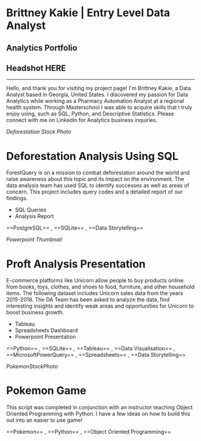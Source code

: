 # Brittney Kakie | Entry Level Data Analyst
## Analytics Portfolio

## Headshot HERE
---

Hello, and thank you for visiting my project page! I'm Brittney Kakie, a Data Analyst based in Georgia, United States. I discovered my passion for Data Analytics while working as a Pharmacy Automation Analyst at a regional health system. Through Masterschool I was able to acquire skills that I truly enjoy using, such as SQL, Python, and Descriptive Statistics. Please connect with me on LinkedIn for Analytics business inquiries.


*Deforestation Stock Photo*
# Deforestation Analysis Using SQL
ForestQuery is on a mission to combat deforestation around the world and raise awareness about this topic and its impact on the environment. The data analysis team has used SQL to identify successes as well as areas of concern. This project includes query codes and a detailed report of our findings. 

 * SQL Queries
 * Analysis Report

==PostgreSQL== , ==SQLite== , ==Data Storytelling==

*Powerpoint Thumbnail*
# Proft Analysis Presentation 
E-commerce platforms like Unicorn allow people to buy products online: from books, toys, clothes, and shoes to food, furniture, and other household items. The following dataset includes Unicorn sales data from the years 2015-2018. The DA Team has been asked to analyze the data, find interesting insights and identify weak areas and opportunities for Unicorn to boost business growth.

 * Tableau
 * Spreadsheets Dashboard
 * Powerpoint Presentation

==Python== , ==SQLite== , ==Tableau== , ==Data Visualisation== , ==MicrosoftPowerQuery== , ==Spreadsheets== , ==Data Storytelling== 

*PokemonStockPhoto*
# Pokemon Game
This script was completed in conjunction with an instructor teaching Object Oriented Programming with Python. I have a few ideas on how to build this out into an easier to use game!

==Pokemon== , ==Python== , ==Object Oriented Programming==
